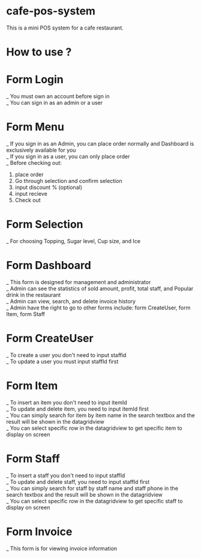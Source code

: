 # cafe-pos-system
This is a mini POS system for a cafe restaurant. </br>

# How to use ?
# Form Login
_ You must own an account before sign in </br>
_ You can sign in as an admin or a user </br>
# Form Menu 
_ If you sign in as an Admin, you can place order normally and Dashboard is exclusively available for you </br>
_ If you sign in as a user, you can only place order </br>
_ Before checking out:
  1. place order
  2. Go through selection and confirm selection
  3. input discount % (optional)
  4. input recieve
  5. Check out
# Form Selection
_ For choosing Topping, Sugar level, Cup size, and Ice
# Form Dashboard
_ This form is designed for management and administrator </br>
_ Admin can see the statistics of sold amount, profit, total staff, and Popular drink in the restaurant </br>
_ Admin can view, search, and delete invoice history </br>
_ Admin have the right to go to other forms include: form CreateUser, form Item, form Staff </br>
# Form CreateUser
_ To create a user you don't need to input staffid </br>
_ To update a user you must input staffId first </br>
# Form Item
_ To insert an item you don't need to input itemId </br>
_ To update and delete item, you need to input itemId first </br>
_ You can simply search for item by item name in the search textbox and the result will be shown in the datagridview </br>
_ You can select specific row in the datagridview to get specific item to display on screen </br>
# Form Staff
_ To insert a staff you don't need to input staffId </br>
_ To update and delete staff, you need to input staffId first </br>
_ You can simply search for staff by staff name and staff phone in the search textbox and the result will be shown in the datagridview </br>
_ You can select specific row in the datagridview to get specific staff to display on screen </br>
# Form Invoice
_ This form is for viewing invoice information </br>
 
